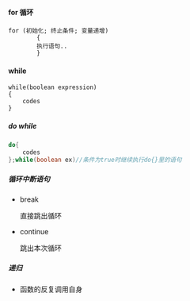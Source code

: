 #### for 循环

```
for (初始化; 终止条件; 变量递增)
		{
		执行语句..
		}
```

#### while

```
while(boolean expression)
{
	codes
}
```

##### do while

```java
do{
	codes
};while(boolean ex)//条件为true时继续执行do{}里的语句
```

##### 循环中断语句

- break

  直接跳出循环

- continue

  跳出本次循环

##### 递归

- 函数的反复调用自身